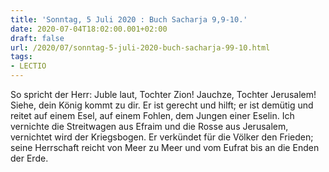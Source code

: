 ```yaml
---
title: 'Sonntag, 5 Juli 2020 : Buch Sacharja 9,9-10.'
date: 2020-07-04T18:02:00.001+02:00
draft: false
url: /2020/07/sonntag-5-juli-2020-buch-sacharja-99-10.html
tags: 
- LECTIO
---
```


So spricht der Herr: Juble laut, Tochter Zion! Jauchze, Tochter Jerusalem! Siehe, dein König kommt zu dir. Er ist gerecht und hilft; er ist demütig und reitet auf einem Esel, auf einem Fohlen, dem Jungen einer Eselin. Ich vernichte die Streitwagen aus Efraim und die Rosse aus Jerusalem, vernichtet wird der Kriegsbogen. Er verkündet für die Völker den Frieden; seine Herrschaft reicht von Meer zu Meer und vom Eufrat bis an die Enden der Erde.